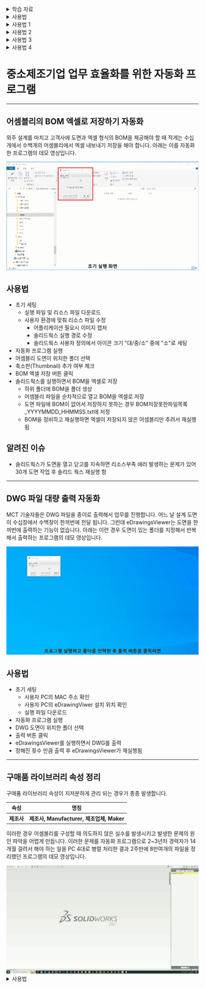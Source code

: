 <details><summary>학습 자료</summary>

<table><tr> <th>구분</th><th>설명</th> </tr>
<tr> <td><strong>표준의 특성</strong></td><td>표준 자체가 지녀야 하는 속성(공정성, 명확성, 일관성 등).</td> </tr>
<tr> <td><strong>표준의 역할</strong></td> <td>표준이 사회와 산업에 제공하는 기능(상호운용성, 품질보장 등).</td> </tr>
<tr> <td><strong>표준화의 목적</strong></td><td>표준화를 통해 이루고자 하는 목표(효율성 증대, 시장 경쟁력 강화 등).</td> </tr>
<tr> <td><strong>표준화의 원리</strong></td><td>표준화 과정에서 따라야 할 철학과 방법론(단순화, 합의성, 객관성 등).</td> </tr>
</table>
</details>


<details><summary> 사용법 </summary>

* 초기 세팅
  * 라이브러리 폴더 별로 속성값을 엑셀로 정리
  * 사용자 환경에 맞춰 리소스 파일 수정
  * 어플리케이션 필요시 이미지 캡처
* 솔리드웍스 실행 경로 수정
* 솔리드웍스 사용자 정의에서 아이콘 크기 "대/중/소" 중에 "소"로 세팅
* 자동화 프로그램 실행
* 구매품 라이브러리 파일을 순차적으로 열기

</details>

<details><summary>사용법 1</summary>

    * 초기 세팅
      * 라이브러리 폴더 별로 속성값을 엑셀로 정리
      * 사용자 환경에 맞춰 리소스 파일 수정
      * 어플리케이션 필요시 이미지 캡처
    * 솔리드웍스 실행 경로 수정
    * 솔리드웍스 사용자 정의에서 아이콘 크기 "대/중/소" 중에 "소"로 세팅
    * 자동화 프로그램 실행
    * 구매품 라이브러리 파일을 순차적으로 열기
</details>

<details>
  <summary>사용법 2</summary>

  * 초기 세팅
    * 라이브러리 폴더 별로 속성값을 엑셀로 정리
    * 사용자 환경에 맞춰 리소스 파일 수정
    * 어플리케이션 필요시 이미지 캡처
  * 솔리드웍스 실행 경로 수정
  * 솔리드웍스 사용자 정의에서 아이콘 크기 "대/중/소" 중에 "소"로 세팅
  * 자동화 프로그램 실행
  * 구매품 라이브러리 파일을 순차적으로 열기
</details>

<details>
<summary>사용법 3</summary>

- 초기 세팅
  - 라이브러리 폴더 별로 속성값을 엑셀로 정리
  - 사용자 환경에 맞춰 리소스 파일 수정
  - 어플리케이션 필요시 이미지 캡처
- 솔리드웍스 실행 경로 수정
- 솔리드웍스 사용자 정의에서 아이콘 크기 "대/중/소" 중에 "소"로 세팅
- 자동화 프로그램 실행
- 구매품 라이브러리 파일을 순차적으로 열기

</details>

<details>
  <summary>사용법 4</summary>

  * 초기 세팅
    * 라이브러리 폴더 별로 속성값을 엑셀로 정리
    * 사용자 환경에 맞춰 리소스 파일 수정
    * 어플리케이션 필요시 이미지 캡처
  * 솔리드웍스 실행 경로 수정
  * 솔리드웍스 사용자 정의에서 아이콘 크기 "대/중/소" 중에 "소"로 세팅
  * 자동화 프로그램 실행
  * 구매품 라이브러리 파일을 순차적으로 열기

</details>

# 중소제조기업 업무 효율화를 위한 자동화 프로그램

------------------------------------------------

## 어셈블리의 BOM 엑셀로 저장하기 자동화
외주 설계를 마치고 고객사에 도면과 엑셀 형식의 BOM을 제공해야 할 때
적게는 수십개에서 수백개의 어셈블리에서 엑셀 내보내기 저장을 해야 합니다.
아래는 이를 자동화한 프로그램의 데모 영상입니다.

<img src="BOM_엑셀저장.gif" alt="BOM_엑셀저장" width="600">

## 사용법
- 초기 세팅
  - 실행 파일 및 리소스 파일 다운로드
  - 사용자 환경에 맞춰 리소스 파일 수정
    - 어플리케이션 필요시 이미지 캡처
    - 솔리드웍스 실행 경로 수정
    - 솔리드웍스 사용자 정의에서 아이콘 크기 "대/중/소" 중에 "소"로 세팅
- 자동화 프로그램 실행
- 어셈블리 도면이 위치한 폴더 선택
- 축소판(Thumbnail) 추가 여부 체크
- BOM 엑셀 저장 버튼 클릭
- 솔리드웍스를 실행하면서 BOM을 엑셀로 저장
  - 하위 폴더에 BOM을 폴더 생상
  - 어셈블리 파일을 순차적으로 열고 BOM을 엑셀로 저장
  - 도면 파일에 BOM이 없어서 저장하지 못하는 경우 BOM저장못한파일목록_YYYYMMDD_HHMMSS.txt에 저정
  - BOM을 정비하고 재실행하면 엑셀이 저장되지 않은 어셈블리만 추려서 재실행됨

## 알려진 이슈
- 솔리드웍스가 도면을 열고 닫고를 지속하면 리소스부족 에러 발생하는 문제가 있어 30개 도면 작업 후 솔리드 웍스 재실행 함
  
------------------------------------------------

## DWG 파일 대량 출력 자동화
MCT 기술자들은 DWG 파일을 종이로 출력해서 업무를 진행합니다.
어느 날 설계 도면이 수십장에서 수백장이 한꺼번에 전달 됩니다.
그런데 eDrawingsViewer는 도면을 한꺼번에 출력하는 기능이 없습니다.
아래는 이런 경우 도면이 있는 폴더를 지정해서 반복해서 출력하는 프로그램의 데모 영상입니다.

<img src="DWG_다량출력.gif" alt="DWG_다량출력" width="600">

## 사용법
- 초기 세팅
  - 사용자 PC의 MAC 주소 확인
  - 사용자 PC의 eDrawingViwer 설치 위치 확인
  - 실행 파일 다운로드
- 자동화 프로그램 실행
- DWG 도면이 위치한 폴더 선택
- 출력 버튼 클릭
- eDrawingsViewer를 실행하면서 DWG를 출력
- 정해진 횟수 만큼 출력 후 eDrawingsViewer가 재실행됨

------------------------------------------------

## 구매품 라이브러리 속성 정리
구매품 라이브러리 속성이 지저분하게 관리 되는 경우가 종종 발생합니다.

<table><tr><th>속성</th><th>명칭</th></tr>
<tr><th>제조사</th><th>제조사, Manufacturer, 제조업체, Maker</th></tr>
</table>

이러한 경우 어셈블리를 구성할 때 의도하지 않은 실수를 발생시키고 발생한 문제의 원인 파악을 어렵게 만듭니다. 이러한 문제를 자동화 프로그램으로 2~3년차 경력자가 14개월 걸려서 해야 하는 일을 PC 4대로 병렬 처리한 결과 2주만에 8만여개의 파일을 정리했던 프로그램의 데모 영상입니다.

<img src="구매품_속성변경.gif" alt="구매품_속성변경" width="600">

<details><summary> 사용법 </summary>

* 초기 세팅
  * 라이브러리 폴더 별로 속성값을 엑셀로 정리
  * 사용자 환경에 맞춰 리소스 파일 수정
  * 어플리케이션 필요시 이미지 캡처
* 솔리드웍스 실행 경로 수정
* 솔리드웍스 사용자 정의에서 아이콘 크기 "대/중/소" 중에 "소"로 세팅
* 자동화 프로그램 실행
* 구매품 라이브러리 파일을 순차적으로 열기

</details>